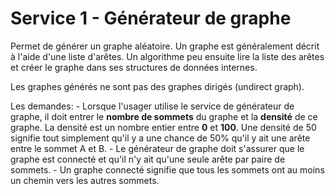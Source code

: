 # Service 1 - Générateur de graphe

Permet de générer un graphe aléatoire.
Un graphe est généralement décrit à l'aide d'une liste d'arêtes.
Un algorithme peu ensuite lire la liste des arêtes et créer le graphe dans ses structures de données internes.

Les graphes générés ne sont pas des graphes dirigés (undirect graph).

Les demandes:
	- Lorsque l'usager utilise le service de générateur de graphe, il doit entrer le **nombre de sommets**
	  du graphe et la **densité** de ce graphe. La densité est un nombre entier entre **0** et **100**. Une densité
	  de 50 signifie tout simplement qu'il y a une chance de 50% qu'il y ait une arête entre le sommet A et B.
	- Le générateur de graphe doit s'assurer que le graphe est connecté et qu'il n'y ait qu'une seule arête
	  par paire de sommets.
	- Un graphe connecté signifie que tous les sommets ont au moins un chemin vers les autres sommets.